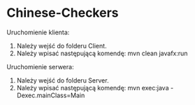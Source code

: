 # Chinese-Checkers

Uruchomienie klienta:
1) Należy wejść do folderu Client.
2) Należy wpisać następującą komendę: mvn clean javafx:run

Uruchomienie serwera:
1) Należy wejść do folderu Server.
2) Należy wpisać następującą komendę: mvn exec:java -Dexec.mainClass=Main

